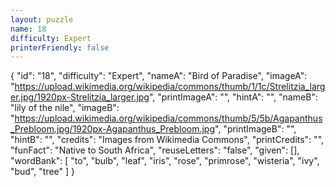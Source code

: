 ```yaml
---
layout: puzzle
name: 18
difficulty: Expert
printerFriendly: false
---
```

{
    "id": "18",
    "difficulty": "Expert",
    "nameA": "Bird of Paradise",
    "imageA": "https://upload.wikimedia.org/wikipedia/commons/thumb/1/1c/Strelitzia_larger.jpg/1920px-Strelitzia_larger.jpg",
    "printImageA": "",
    "hintA": "",
    "nameB": "lily of the nile",
    "imageB": "https://upload.wikimedia.org/wikipedia/commons/thumb/5/5b/Agapanthus_Prebloom.jpg/1920px-Agapanthus_Prebloom.jpg",
    "printImageB": "",
    "hintB": "",
    "credits": "Images from Wikimedia Commons",
    "printCredits": "",
    "funFact": "Native to South Africa",
    "reuseLetters": "false",
    "given": [],
    "wordBank": [
        "to",
        "bulb",
        "leaf",
        "iris",
        "rose",
        "primrose",
        "wisteria",
        "ivy",
        "bud",
        "tree"
    ]
}
